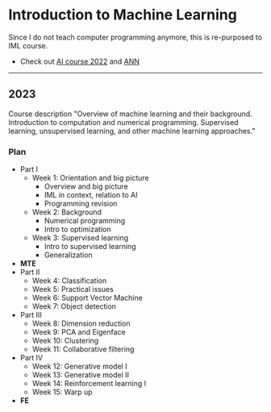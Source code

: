 # Introduction to Machine Learning

Since I do not teach computer programming anymore, this is re-purposed to  IML course.

* Check out [AI course 2022](https://github.com/tatpongkatanyukul/AIX) and [ANN](https://github.com/tatpongkatanyukul/ANN)


---

## 2023

Course description
"Overview of machine learning and their background. Introduction to computation and numerical programming. Supervised learning, unsupervised learning, and other machine learning approaches."

### Plan
* Part I
  * Week 1: Orientation and big picture
    * Overview and big picture
    * IML in context, relation to AI
    * Programming revision
  * Week 2: Background 
    * Numerical programming
    * Intro to optimization
  * Week 3: Supervised learning
    * Intro to supervised learning
    * Generalization
* **MTE** 
* Part II  
  * Week 4: Classification
  * Week 5: Practical issues
  * Week 6: Support Vector Machine
  * Week 7: Object detection  
* Part III
  * Week 8: Dimension reduction
  * Week 9: PCA and Eigenface
  * Week 10: Clustering
  * Week 11: Collaborative filtering
* Part IV
  * Week 12: Generative model I
  * Week 13: Generative model II
  * Week 14: Reinforcement learning I
  * Week 15: Warp up
* **FE**
